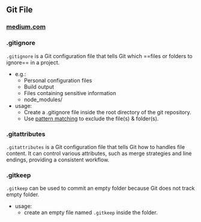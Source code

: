 ## Git File
### [medium.com](https://medium.com/@pengcheng1222/mastering-git-part-1-understanding-the-roles-of-gitignore-gitattributes-and-gitkeep-0c1558fcdd1a)

### .gitignore
`.gitignore` is a Git configuration file that tells Git which ==files or folders to ignore== in a project.
- e.g.:
	- Personal configuration files
	- Build output
	- Files containing sensitive information
	- node_modules/
- usage:
	- Create a .gitignore file inside the root directory of the git repository.
	- Use [pattern matching](https://www.w3schools.com/git/git_ignore.asp?remote=github) to exclude the file(s) & folder(s).
### .gitattributes
`.gitattributes` is a Git configuration file that tells Git how to handles file content. It can control various attributes, such as merge strategies and line endings, providing a consistent workflow.
### .gitkeep
`.gitkeep` can be used to commit an empty folder because Git does not track empty folder.
- usage:
	- create an empty file named `.gitkeep` inside the folder.